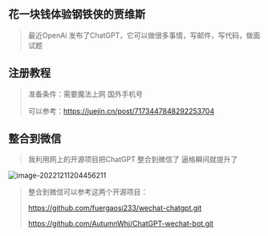 ## 花一块钱体验钢铁侠的贾维斯

> 最近OpenAi 发布了ChatGPT，它可以做很多事情，写邮件，写代码，做面试题

## 注册教程

> 准备条件：需要魔法上网 国外手机号
>
> 可以参考：https://juejin.cn/post/7173447848292253704

## 整合到微信

> 我利用网上的开源项目把ChatGPT 整合到微信了 逼格瞬间就提升了

![image-20221211204456211](https://zfh-tuchuang.oss-cn-shanghai.aliyuncs.com/img/image-20221211204456211.png)

> 整合到微信可以参考这两个开源项目：
>
> https://github.com/fuergaosi233/wechat-chatgpt.git
>
> https://github.com/AutumnWhj/ChatGPT-wechat-bot.git